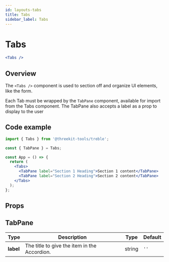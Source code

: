 ```yaml
---
id: layouts-tabs
title: Tabs
sidebar_label: Tabs
---
```


# Tabs

```jsx
<Tabs />
```

## Overview

The `<Tabs />` component is used to section off and organize UI elements, like the form.

Each Tab must be wrapped by the `TabPane` component, available for import from the Tabs component. The TabPane also accepts a label as a prop to display to the user

## Code example

```jsx
import { Tabs } from '@threekit-tools/treble';

const { TabPane } = Tabs;

const App = () => {
  return (
    <Tabs>
      <TabPane label="Section 1 Heading">Section 1 content</TabPane>
      <TabPane label="Section 2 Heading">Section 2 content</TabPane>
    </Tabs>
  );
};
```

## Props

## TabPane

| Type      | Description                                  | Type   | Default |
| --------- | -------------------------------------------- | ------ | ------- |
| **label** | The title to give the item in the Accordion. | string | `''`    |
